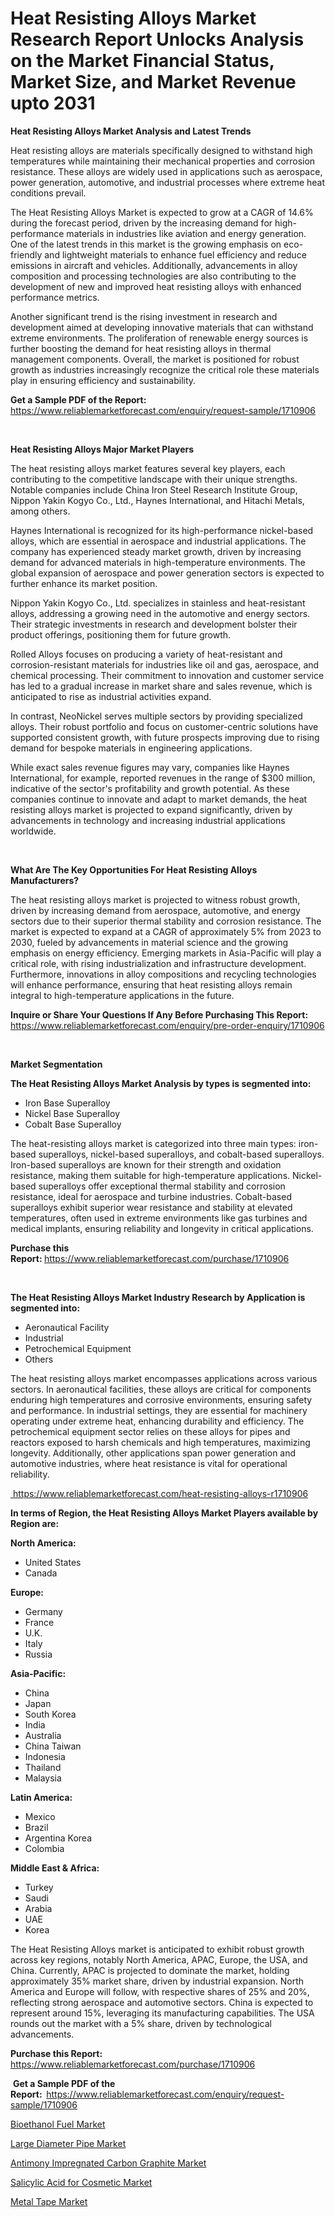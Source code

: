 <p><h1>Heat Resisting Alloys Market Research Report Unlocks Analysis on the Market Financial Status, Market Size, and Market Revenue upto 2031</h1></p><p><strong>Heat Resisting Alloys Market Analysis and Latest Trends</strong></p>
<p><p>Heat resisting alloys are materials specifically designed to withstand high temperatures while maintaining their mechanical properties and corrosion resistance. These alloys are widely used in applications such as aerospace, power generation, automotive, and industrial processes where extreme heat conditions prevail.</p><p>The Heat Resisting Alloys Market is expected to grow at a CAGR of 14.6% during the forecast period, driven by the increasing demand for high-performance materials in industries like aviation and energy generation. One of the latest trends in this market is the growing emphasis on eco-friendly and lightweight materials to enhance fuel efficiency and reduce emissions in aircraft and vehicles. Additionally, advancements in alloy composition and processing technologies are also contributing to the development of new and improved heat resisting alloys with enhanced performance metrics.</p><p>Another significant trend is the rising investment in research and development aimed at developing innovative materials that can withstand extreme environments. The proliferation of renewable energy sources is further boosting the demand for heat resisting alloys in thermal management components. Overall, the market is positioned for robust growth as industries increasingly recognize the critical role these materials play in ensuring efficiency and sustainability.</p></p>
<p><strong>Get a Sample PDF of the Report:&nbsp;</strong> <a href="https://www.reliablemarketforecast.com/enquiry/request-sample/1710906?utm_campaign=1082&utm_medium=2&utm_source=Github&utm_content=ia&utm_term=30102024&utm_id=heat-resisting-alloys">https://www.reliablemarketforecast.com/enquiry/request-sample/1710906</a></p>
<p>&nbsp;</p>
<p><strong>Heat Resisting Alloys Major Market Players</strong></p>
<p><p>The heat resisting alloys market features several key players, each contributing to the competitive landscape with their unique strengths. Notable companies include China Iron Steel Research Institute Group, Nippon Yakin Kogyo Co., Ltd., Haynes International, and Hitachi Metals, among others.</p><p>Haynes International is recognized for its high-performance nickel-based alloys, which are essential in aerospace and industrial applications. The company has experienced steady market growth, driven by increasing demand for advanced materials in high-temperature environments. The global expansion of aerospace and power generation sectors is expected to further enhance its market position.</p><p>Nippon Yakin Kogyo Co., Ltd. specializes in stainless and heat-resistant alloys, addressing a growing need in the automotive and energy sectors. Their strategic investments in research and development bolster their product offerings, positioning them for future growth.</p><p>Rolled Alloys focuses on producing a variety of heat-resistant and corrosion-resistant materials for industries like oil and gas, aerospace, and chemical processing. Their commitment to innovation and customer service has led to a gradual increase in market share and sales revenue, which is anticipated to rise as industrial activities expand.</p><p>In contrast, NeoNickel serves multiple sectors by providing specialized alloys. Their robust portfolio and focus on customer-centric solutions have supported consistent growth, with future prospects improving due to rising demand for bespoke materials in engineering applications.</p><p>While exact sales revenue figures may vary, companies like Haynes International, for example, reported revenues in the range of $300 million, indicative of the sector's profitability and growth potential. As these companies continue to innovate and adapt to market demands, the heat resisting alloys market is projected to expand significantly, driven by advancements in technology and increasing industrial applications worldwide.</p></p>
<p>&nbsp;</p>
<p><strong>What Are The Key Opportunities For Heat Resisting Alloys Manufacturers?</strong></p>
<p><p>The heat resisting alloys market is projected to witness robust growth, driven by increasing demand from aerospace, automotive, and energy sectors due to their superior thermal stability and corrosion resistance. The market is expected to expand at a CAGR of approximately 5% from 2023 to 2030, fueled by advancements in material science and the growing emphasis on energy efficiency. Emerging markets in Asia-Pacific will play a critical role, with rising industrialization and infrastructure development. Furthermore, innovations in alloy compositions and recycling technologies will enhance performance, ensuring that heat resisting alloys remain integral to high-temperature applications in the future.</p></p>
<p><strong>Inquire or Share Your Questions If Any Before Purchasing This Report:</strong> <a href="https://www.reliablemarketforecast.com/enquiry/pre-order-enquiry/1710906?utm_campaign=1082&utm_medium=2&utm_source=Github&utm_content=ia&utm_term=30102024&utm_id=heat-resisting-alloys">https://www.reliablemarketforecast.com/enquiry/pre-order-enquiry/1710906</a></p>
<p>&nbsp;</p>
<p><strong>Market Segmentation</strong></p>
<p><strong>The Heat Resisting Alloys Market Analysis by types is segmented into:</strong></p>
<p><ul><li>Iron Base Superalloy</li><li>Nickel Base Superalloy</li><li>Cobalt Base Superalloy</li></ul></p>
<p><p>The heat-resisting alloys market is categorized into three main types: iron-based superalloys, nickel-based superalloys, and cobalt-based superalloys. Iron-based superalloys are known for their strength and oxidation resistance, making them suitable for high-temperature applications. Nickel-based superalloys offer exceptional thermal stability and corrosion resistance, ideal for aerospace and turbine industries. Cobalt-based superalloys exhibit superior wear resistance and stability at elevated temperatures, often used in extreme environments like gas turbines and medical implants, ensuring reliability and longevity in critical applications.</p></p>
<p><strong>Purchase this Report:&nbsp;</strong><a href="https://www.reliablemarketforecast.com/purchase/1710906?utm_campaign=1082&utm_medium=2&utm_source=Github&utm_content=ia&utm_term=30102024&utm_id=heat-resisting-alloys">https://www.reliablemarketforecast.com/purchase/1710906</a></p>
<p>&nbsp;</p>
<p><strong>The Heat Resisting Alloys Market Industry Research by Application is segmented into:</strong></p>
<p><ul><li>Aeronautical Facility</li><li>Industrial</li><li>Petrochemical Equipment</li><li>Others</li></ul></p>
<p><p>The heat resisting alloys market encompasses applications across various sectors. In aeronautical facilities, these alloys are critical for components enduring high temperatures and corrosive environments, ensuring safety and performance. In industrial settings, they are essential for machinery operating under extreme heat, enhancing durability and efficiency. The petrochemical equipment sector relies on these alloys for pipes and reactors exposed to harsh chemicals and high temperatures, maximizing longevity. Additionally, other applications span power generation and automotive industries, where heat resistance is vital for operational reliability.</p></p>
<p><a href="https://www.reliablemarketforecast.com/heat-resisting-alloys-r1710906?utm_campaign=1082&utm_medium=2&utm_source=Github&utm_content=ia&utm_term=30102024&utm_id=heat-resisting-alloys">&nbsp;https://www.reliablemarketforecast.com/heat-resisting-alloys-r1710906</a></p>
<p><strong>In terms of Region, the Heat Resisting Alloys Market Players available by Region are:</strong></p>
<p>
    <p> <strong> North America: </strong>
        <ul>
            <li>United States</li>
            <li>Canada</li>
        </ul>
        </p> 
    <p> <strong> Europe: </strong>
        <ul>
            <li>Germany</li>
            <li>France</li>
            <li>U.K.</li>
            <li>Italy</li>
            <li>Russia</li>
        </ul>
        </p> 
    <p> <strong> Asia-Pacific: </strong>
        <ul>
            <li>China</li>
            <li>Japan</li>
            <li>South Korea</li>
            <li>India</li>
            <li>Australia</li>
            <li>China Taiwan</li>
            <li>Indonesia</li>
            <li>Thailand</li>
            <li>Malaysia</li>
        </ul>
        </p> 
    <p> <strong> Latin America: </strong>
        <ul>
            <li>Mexico</li>
            <li>Brazil</li>
            <li>Argentina Korea</li>
            <li>Colombia</li>
        </ul>
        </p> 
    <p> <strong> Middle East & Africa: </strong>
        <ul>
            <li>Turkey</li>
            <li>Saudi</li>
            <li>Arabia</li>
            <li>UAE</li>
            <li>Korea</li>
        </ul>
    </p>
    </p>
<p><p>The Heat Resisting Alloys market is anticipated to exhibit robust growth across key regions, notably North America, APAC, Europe, the USA, and China. Currently, APAC is projected to dominate the market, holding approximately 35% market share, driven by industrial expansion. North America and Europe will follow, with respective shares of 25% and 20%, reflecting strong aerospace and automotive sectors. China is expected to represent around 15%, leveraging its manufacturing capabilities. The USA rounds out the market with a 5% share, driven by technological advancements.</p></p>
<p><strong>Purchase this Report: </strong><a href="https://www.reliablemarketforecast.com/purchase/1710906?utm_campaign=1082&utm_medium=2&utm_source=Github&utm_content=ia&utm_term=30102024&utm_id=heat-resisting-alloys">https://www.reliablemarketforecast.com/purchase/1710906</a></p>
<p>&nbsp;<strong>Get a Sample PDF of the Report:&nbsp;&nbsp;</strong><a href="https://www.reliablemarketforecast.com/enquiry/request-sample/1710906?utm_campaign=1082&utm_medium=2&utm_source=Github&utm_content=ia&utm_term=30102024&utm_id=heat-resisting-alloys">https://www.reliablemarketforecast.com/enquiry/request-sample/1710906</a></p>
<p><strong></strong></p>
<p><p><a href="https://www.linkedin.com/pulse/bioethanol-fuel-market-velocity-85-cagr-trajectory-2024-2031-w3nac?utm_campaign=1082&utm_medium=2&utm_source=Github&utm_content=ia&utm_term=30102024&utm_id=heat-resisting-alloys">Bioethanol Fuel Market</a></p><p><a href="https://www.linkedin.com/pulse/global-large-diameter-pipe-market-trends-innovations-forward-looking-9tcfc?utm_campaign=1082&utm_medium=2&utm_source=Github&utm_content=ia&utm_term=30102024&utm_id=heat-resisting-alloys">Large Diameter Pipe Market</a></p><p><a href="https://medium.com/@jerrodkho/antimony-impregnated-carbon-graphite-market-efficiency-meets-innovation-in-the-rapidly-evolving-445768cd5549?utm_campaign=1082&utm_medium=2&utm_source=Github&utm_content=ia&utm_term=30102024&utm_id=heat-resisting-alloys">Antimony Impregnated Carbon Graphite Market</a></p><p><a href="https://github.com/cleora2ime/Market-Research-Report-List-1/blob/main/salicylic-acid-for-cosmetic-market.md?utm_campaign=1082&utm_medium=2&utm_source=Github&utm_content=ia&utm_term=30102024&utm_id=heat-resisting-alloys">Salicylic Acid for Cosmetic Market</a></p><p><a href="https://medium.com/@rubemes7i9r/the-market-study-covers-the-metal-tape-market-across-various-segments-75139d2b1da0?utm_campaign=1082&utm_medium=2&utm_source=Github&utm_content=ia&utm_term=30102024&utm_id=heat-resisting-alloys">Metal Tape Market</a></p></p>